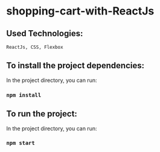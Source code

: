 
# shopping-cart-with-ReactJs


## Used Technologies: 
`ReactJs, CSS, Flexbox`

## To install the project dependencies: 
In the project directory, you can run:
### `npm install`

## To run the project: 
In the project directory, you can run:

### `npm start`




